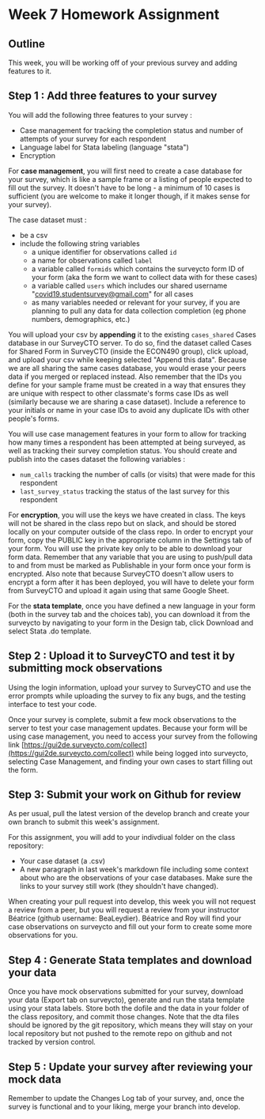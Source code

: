 # Week 7 Homework Assignment

## Outline

This week, you will be working off of your previous survey and adding features to it.

## Step 1 : Add three features to your survey

You will add the following three features to your survey :
- Case management for tracking the completion status and number of attempts of your survey for each respondent
- Language label for Stata labeling (language "stata")
- Encryption

For **case management**, you will first need to create a case database for your survey, which is like a sample frame or a listing of people expected to fill out the survey. It doesn't have to be long - a minimum of 10 cases is sufficient (you are welcome to make it longer though, if it makes sense for your survey).

The case dataset must :
- be a csv
- include the following string variables
    - a unique identifier for observations called `id`
    - a name for observations called `label`
    - a variable called `formids` which contains the surveycto form ID of your form (aka the form we want to collect data with for these cases)
    - a variable called `users` which includes our shared username "covid19.studentsurvey@gmail.com" for all cases
    - as many variables needed or relevant for your survey, if you are planning to pull any data for data collection completion (eg phone numbers, demographics, etc.)

You will upload your csv by **appending** it to the existing `cases_shared` Cases database in our SurveyCTO server. To do so, find the dataset called Cases for Shared Form in SurveyCTO (inside the ECON490 group), click upload, and upload your csv while keeping selected "Append this data". Because we are all sharing the same cases database, you would erase your peers data if you merged or replaced instead. Also remember that the IDs you define for your sample frame must be created in a way that ensures they are unique with respect to other classmate's forms case IDs as well (similarly because we are sharing a case dataset). Include a reference to your initials or name in your case IDs to avoid any duplicate IDs with other people's forms.

You will use case management features in your form to allow for tracking how many times a respondent has been attempted at being surveyed, as well as tracking their survey completion status. You should create and publish into the cases dataset the following variables : 
- `num_calls` tracking the number of calls (or visits) that were made for this respondent
- `last_survey_status` tracking the status of the last survey for this respondent 

For **encryption**, you will use the keys we have created in class. The keys will not be shared in the class repo but on slack, and should be stored locally on your computer outside of the class repo. In order to encrypt your form, copy the PUBLIC key in the appropriate column in the Settings tab of your form. You will use the private key only to be able to download your form data. Remember that any variable that you are using to push/pull data to and from must be marked as Publishable in your form once your form is encrypted. Also note that because SurveyCTO doesn't allow users to encrypt a form after it has been deployed, you will have to delete your form from SurveyCTO and upload it again using that same Google Sheet.

For the **stata template**, once you have defined a new language in your form (both in the survey tab and the choices tab), you can download it from the surveycto by navigating to your form in the Design tab, click Download and select Stata .do template.

## Step 2 : Upload it to SurveyCTO and test it by submitting mock observations

Using the login information, upload your survey to SurveyCTO and use the error prompts while uploading the survey to fix any bugs, and the testing interface to test your code.

Once your survey is complete, submit a few mock observations to the server to test your case management updates. Because your form will be using case management, you need to access your survey from the following link [https://gui2de.surveycto.com/collect](https://gui2de.surveycto.com/collect) while being logged into surveycto, selecting Case Management, and finding your own cases to start filling out the form.

## Step 3: Submit your work on Github for review

As per usual, pull the latest version of the develop branch and create your own branch to submit this week's assignment.

For this assignment, you will add to your indivdiual folder on the class repository:
- Your case dataset (a .csv)
- A new paragraph in last week's markdown file including some context about who are the observations of your case databases. Make sure the links to your survey still work (they shouldn't have changed).

When creating your pull request into develop, this week you will not request a review from a peer, but you will request a review from your instructor Béatrice (github username: BeaLeydier). Béatrice and Roy will find your case observations on surveycto and fill out your form to create some more observations for you.

## Step 4 : Generate Stata templates and download your data

Once you have mock observations submitted for your survey, download your data (Export tab on surveycto), generate and run the stata template using your stata labels. Store both the dofile and the data in your folder of the class repository, and commit those changes. Note that the dta files should be ignored by the git repository, which means they will stay on your local repository but not pushed to the remote repo on github and not tracked by version control.

## Step 5 : Update your survey after reviewing your mock data

Remember to update the Changes Log tab of your survey, and, once the survey is functional and to your liking, merge your branch into develop.
